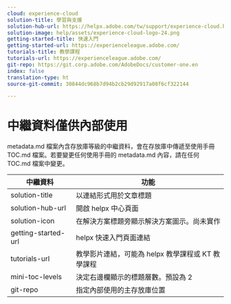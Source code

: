 ```yaml
---
cloud: experience-cloud
solution-title: 學習與支援
solution-hub-url: https://helpx.adobe.com/tw/support/experience-cloud.html
solution-image: help/assets/experience-cloud-logo-24.png
getting-started-title: 快速入門
getting-started-url: https://experienceleague.adobe.com/
tutorials-title: 教學課程
tutorials-url: https://experienceleague.adobe.com/
git-repo: https://git.corp.adobe.com/AdobeDocs/customer-one.en
index: false
translation-type: ht
source-git-commit: 30844dc968b7d94b2cb29d92917a08f6cf322144

---
```



# 中繼資料僅供內部使用

metadata.md 檔案內含存放庫等級的中繼資料，會在存放庫中傳遞至使用手冊 TOC.md 檔案。若要變更任何使用手冊的 metadata.md 內容，請在任何 TOC.md 檔案中變更。

| 中繼資料 | 功能 |
|--- |--- |
| solution-title | 以連結形式用於文章標題 |
| solution-hub-url | 開啟 helpx 中心頁面 |
| solution-icon | 在解決方案標題旁顯示解決方案圖示。尚未實作 |
| getting-started-url | helpx 快速入門頁面連結 |
| tutorials-url | 教學影片連結，可能為 helpx 教學課程或 KT 教學課程 |
| mini-toc-levels | 決定右邊欄顯示的標題層數。預設為 2 |
| git-repo | 指定內部使用的主存放庫位置 |
